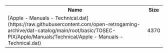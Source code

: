 <table>
<tr><th>Name</th><th>Size</th></tr>
<tr><td>
[Apple - Manuals - Technical.dat](https://raw.githubusercontent.com/open-retrogaming-archive/dat-catalog/main/root/basic/TOSEC-PIX/Apple/Manuals/Technical/Apple - Manuals - Technical.dat)
</td><td>4370</td></tr>
</table>

